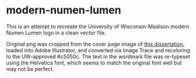 # modern-numen-lumen
This is an attempt to recreate the University of Wisconsin-Madison modern Numen Lumen logo in a clean vector file.

Original png was cropped from the cover page image of [this dissertation](https://minds.wisconsin.edu/handle/1793/47840?fbclid=IwAR22Uu6ygqKpzvILC7y8AlCVoRqDltz4Y4wgx_0hKlknBeszbtKyk30i-rY), loaded into Adobe Illustrator, and converted via Image Trace and recoloring to the UW-approved #c5050c. The text in the wordmark file was re-typeset using the Helvetica font, which seems to match the original font well but may not be perfect.
